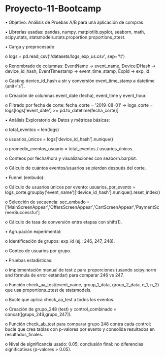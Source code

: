 # Proyecto-11-Bootcamp

•	Objetivo: Análisis de Pruebas A/B para una aplicación de compras

•	Librerías usadas: pandas, numpy, matplotlib.pyplot, seaborn, math, scipy.stats, statsmodels.stats.proportion.proportions_ztest.

•	Carga y preprocesado:

o	logs = pd.read_csv('/datasets/logs_exp_us.csv', sep='\t')

o	Renombrado de columnas: EventName → event_name, DeviceIDHash → device_id_hash, EventTimestamp → event_time_stamp, ExpId → exp_id.

o	Casting device_id_hash a str y conversión event_time_stamp a datetime (unit='s').

o	Creación de columnas event_date (fecha), event_time y event_hour.

o	Filtrado por fecha de corte: fecha_corte = '2019-08-01' → logs_corte = logs[logs['event_date'] >= pd.to_datetime(fecha_corte)]

•	Análisis Exploratorio de Datos y métricas básicas:

o	total_eventos = len(logs)

o	usuarios_únicos = logs['device_id_hash'].nunique()

o	promedio_eventos_usuario = total_eventos / usuarios_únicos

o	Conteos por fecha/hora y visualizaciones con seaborn.barplot.

o	Cálculo de cuántos eventos/usuarios se pierden después del corte.

•	Funnel (embudo):

o	Cálculo de usuarios únicos por evento: usuarios_por_evento = logs_corte.groupby('event_name')['device_id_hash'].nunique().reset_index()

o	Selección de secuencia: sec_embudo = ['MainScreenAppear','OffersScreenAppear','CartScreenAppear','PaymentScreenSuccessful']


o	Cálculo de tasa de conversión entre etapas con shift(1).

•	Agrupación experimental:

o	Identificación de grupos: exp_id (ej.: 246, 247, 248).

o	Conteo de usuarios por grupo.

•	Pruebas estadísticas:

o	Implementación manual de test z para proporciones (usando scipy.norm and fórmula de error estándar) para comparar 246 vs 247.

o	Función check_aa_test(event_name, group_1_data, group_2_data, n_1, n_2) que usa proportions_ztest de statsmodels.

o	Bucle que aplica check_aa_test a todos los eventos.

o	Creación de grupo_248 (test) y control_combinado = concat([grupo_246,grupo_247]).

o	Función check_ab_test para comparar grupo 248 contra cada control; bucle que crea tablas con p-valores por evento y consolida resultados en resultados_finales.

o	Nivel de significancia usado: 0.05; conclusión final: no diferencias significativas (p-valores > 0.05).
